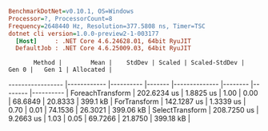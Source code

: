``` ini

BenchmarkDotNet=v0.10.1, OS=Windows
Processor=?, ProcessorCount=8
Frequency=2648440 Hz, Resolution=377.5808 ns, Timer=TSC
dotnet cli version=1.0.0-preview2-1-003177
  [Host]     : .NET Core 4.6.24628.01, 64bit RyuJIT
  DefaultJob : .NET Core 4.6.25009.03, 64bit RyuJIT


```
           Method |        Mean |    StdDev | Scaled | Scaled-StdDev |   Gen 0 |   Gen 1 | Allocated |
----------------- |------------ |---------- |------- |-------------- |-------- |-------- |---------- |
 ForeachTransform | 202.6234 us | 1.8825 us |   1.00 |          0.00 | 68.6849 | 20.8333 |  399.1 kB |
     ForTransform | 142.1287 us | 1.3339 us |   0.70 |          0.01 | 74.1536 | 26.3021 | 399.06 kB |
  SelectTransform | 208.7250 us | 9.2663 us |   1.03 |          0.05 | 69.7266 | 21.8750 | 399.18 kB |
